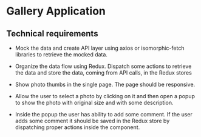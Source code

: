 # Gallery Application

## Technical requirements

- Mock the data and create API layer using axios or isomorphic-fetch libraries to retrieve the mocked data.

- Organize the data flow using Redux. Dispatch some actions to retrieve the data and store the data, coming from API calls, in the Redux stores

- Show photo thumbs in the single page. The page should be responsive.

- Allow the user to select a photo by clicking on it and then open a popup to show the photo with original size and with some description.

- Inside the popup the user has ability to add some comment. If the user adds some comment it should be saved in the Redux store by dispatching proper actions inside the component.
